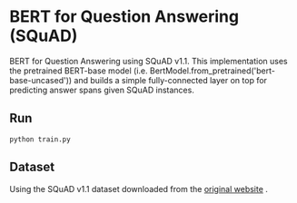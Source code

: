 # BERT for Question Answering (SQuAD)

BERT for Question Answering using SQuAD v1.1.
This implementation uses the pretrained BERT-base model (i.e. BertModel.from\_pretrained('bert-base-uncased')) and builds a simple fully-connected layer on top for predicting answer spans given SQuAD instances.

## Run

	python train.py

## Dataset

Using the SQuAD v1.1 dataset downloaded from the [original website](https://rajpurkar.github.io/SQuAD-explorer/) .
